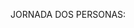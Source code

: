 JORNADA DOS PERSONAS: 
[](https://fatecspgov-my.sharepoint.com/:w:/r/personal/matheus_zanetti01_fatec_sp_gov_br/Documents/Arquivos%20de%20Chat%20do%20Microsoft%20Teams/Jornada%20Do%20Usu%C3%A1rio.docx?d=wb6ce99950d70413cb52b5bf7d8a9501a&csf=1&web=1&e=cT8d1L)
